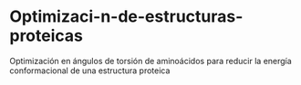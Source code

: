# Optimizaci-n-de-estructuras-proteicas
Optimización en ángulos de torsión de aminoácidos para reducir la energía conformacional de una estructura proteica
